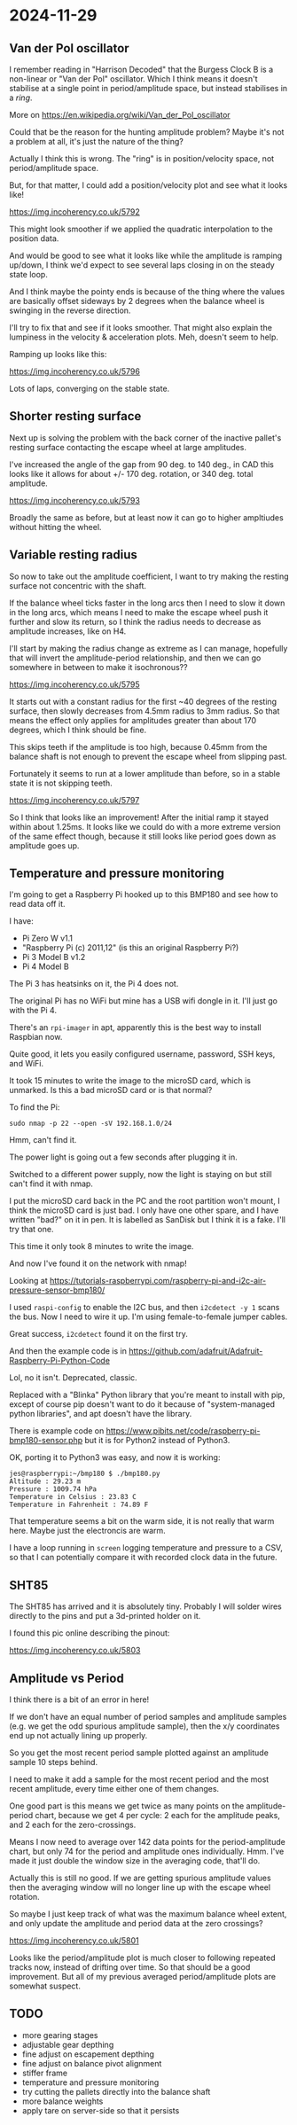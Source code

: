 # 2024-11-29

## Van der Pol oscillator

I remember reading in "Harrison Decoded" that the Burgess Clock B is a non-linear or "Van der
Pol" oscillator. Which I think means it doesn't stabilise at a single point in
period/amplitude space, but instead stabilises in a *ring*.

More on https://en.wikipedia.org/wiki/Van_der_Pol_oscillator

Could that be the reason for the hunting amplitude problem? Maybe it's not a problem at all,
it's just the nature of the thing?

Actually I think this is wrong. The "ring" is in position/velocity space, not period/amplitude
space.

But, for that matter, I could add a position/velocity plot and see what it looks like!

https://img.incoherency.co.uk/5792

This might look smoother if we applied the quadratic interpolation to the position data.

And would be good to see what it looks like while the amplitude is ramping up/down,
I think we'd expect to see several laps closing in on the steady state loop.

And I think maybe the pointy ends is because of the thing where the values are basically
offset sideways by 2 degrees when the balance wheel is swinging in the reverse direction.

I'll try to fix that and see if it looks smoother. That might also explain the lumpiness
in the velocity & acceleration plots. Meh, doesn't seem to help.

Ramping up looks like this:

https://img.incoherency.co.uk/5796

Lots of laps, converging on the stable state.

## Shorter resting surface

Next up is solving the problem with the back corner of the inactive pallet's
resting surface contacting the escape wheel at large amplitudes.

I've increased the angle of the gap from 90 deg. to 140 deg., in CAD this looks
like it allows for about +/- 170 deg. rotation, or 340 deg. total amplitude.

https://img.incoherency.co.uk/5793

Broadly the same as before, but at least now it can go to higher ampltiudes without hitting
the wheel.

## Variable resting radius

So now to take out the amplitude coefficient, I want to try making the resting surface
not concentric with the shaft.

If the balance wheel ticks faster in the long arcs then I need to slow it down in the long
arcs, which means I need to make the escape wheel push it further and slow its
return, so I think the radius needs to decrease as amplitude increases, like on H4.

I'll start by making the radius change as extreme as I can manage, hopefully that will
invert the amplitude-period relationship, and then we can go somewhere in between to
make it isochronous??

https://img.incoherency.co.uk/5795

It starts out with a constant radius for the first ~40 degrees of the resting
surface, then slowly decreases from 4.5mm radius to 3mm radius. So that means the effect
only applies for amplitudes greater than about 170 degrees, which I think should be fine.

This skips teeth if the amplitude is too high, because 0.45mm from
the balance shaft is not enough to prevent the escape wheel from slipping past.

Fortunately it seems to run at a lower amplitude than before, so in a stable state it is not
skipping teeth.

https://img.incoherency.co.uk/5797

So I think that looks like an improvement! After the initial ramp it stayed within
about 1.25ms. It looks like we could do with a more extreme version of the same
effect though, because it still looks like period goes down as amplitude goes up.

## Temperature and pressure monitoring

I'm going to get a Raspberry Pi hooked up to this BMP180 and see how to read data off it.

I have:

 * Pi Zero W v1.1
 * "Raspberry Pi (c) 2011,12" (is this an original Raspberry Pi?)
 * Pi 3 Model B v1.2
 * Pi 4 Model B

The Pi 3 has heatsinks on it, the Pi 4 does not.

The original Pi has no WiFi but mine has a USB wifi dongle in it. I'll just go with the Pi 4.

There's an `rpi-imager` in apt, apparently this is the best way to install Raspbian now.

Quite good, it lets you easily configured username, password, SSH keys, and WiFi.

It took 15 minutes to write the image to the microSD card, which is unmarked. Is this a bad
microSD card or is that normal?

To find the Pi:

    sudo nmap -p 22 --open -sV 192.168.1.0/24

Hmm, can't find it.

The power light is going out a few seconds after plugging it in.

Switched to a different power supply, now the light is staying on but still can't find it
with nmap.

I put the microSD card back in the PC and the root partition won't mount, I think the microSD
card is just bad. I only have one other spare, and I have written "bad?" on it in pen.
It is labelled as SanDisk but I think it is a fake.
I'll try that one.

This time it only took 8 minutes to write the image.

And now I've found it on the network with nmap!

Looking at https://tutorials-raspberrypi.com/raspberry-pi-and-i2c-air-pressure-sensor-bmp180/

I used `raspi-config` to enable the I2C bus, and then `i2cdetect -y 1` scans the bus. Now
I need to wire it up. I'm using female-to-female jumper cables.

Great success, `i2cdetect` found it on the first try.

And then the example code is in https://github.com/adafruit/Adafruit-Raspberry-Pi-Python-Code

Lol, no it isn't. Deprecated, classic.

Replaced with a "Blinka" Python library that you're meant to install with pip, except of
course pip doesn't want to do it because of "system-managed python libraries", and apt
doesn't have the library.

There is example code on https://www.pibits.net/code/raspberry-pi-bmp180-sensor.php but it
is for Python2 instead of Python3.

OK, porting it to Python3 was easy, and now it is working:

    jes@raspberrypi:~/bmp180 $ ./bmp180.py 
    Altitude : 29.23 m
    Pressure : 1009.74 hPa 
    Temperature in Celsius : 23.83 C
    Temperature in Fahrenheit : 74.89 F

That temperature seems a bit on the warm side, it is not really that warm here. Maybe just
the electroncis are warm.

I have a loop running in `screen` logging temperature and pressure to a CSV, so that I can
potentially compare it with recorded clock data in the future.

## SHT85

The SHT85 has arrived and it is absolutely tiny. Probably I will solder wires directly
to the pins and put a 3d-printed holder on it.

I found this pic online describing the pinout:

https://img.incoherency.co.uk/5803

## Amplitude vs Period

I think there is a bit of an error in here!

If we don't have an equal number of period samples and amplitude samples (e.g. we get the odd
spurious amplitude sample), then the x/y coordinates end up not actually lining up
properly.

So you get the most recent period sample plotted against an amplitude sample 10 steps behind.

I need to make it add a sample for the most recent period and the most recent amplitude,
every time either one of them changes.

One good part is this means we get twice as many points on the amplitude-period chart, because
we get 4 per cycle: 2 each for the amplitude peaks, and 2 each for the zero-crossings.

Means I now need to average over 142 data points for the period-amplitude chart, but only
74 for the period and amplitude ones individually. Hmm. I've made it just double the window
size in the averaging code, that'll do.

Actually this is still no good. If we are getting spurious amplitude values then the averaging
window will no longer line up with the escape wheel rotation.

So maybe I just keep track of what was the maximum balance wheel extent, and only update
the amplitude and period data at the zero crossings?

https://img.incoherency.co.uk/5801

Looks like the period/amplitude plot is much closer to following repeated tracks now,
instead of drifting over time. So that should be a good improvement. But all of my previous
averaged period/amplitude plots are somewhat suspect.

## TODO

 * more gearing stages
 * adjustable gear depthing
 * fine adjust on escapement depthing
 * fine adjust on balance pivot alignment
 * stiffer frame
 * temperature and pressure monitoring
 * try cutting the pallets directly into the balance shaft
 * more balance weights
 * apply tare on server-side so that it persists
